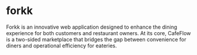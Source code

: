 # forkk
Forkk is an innovative web application designed to enhance the dining experience for both customers and restaurant owners. At its core, CafeFlow is a two-sided marketplace that bridges the gap between convenience for diners and operational efficiency for eateries.
